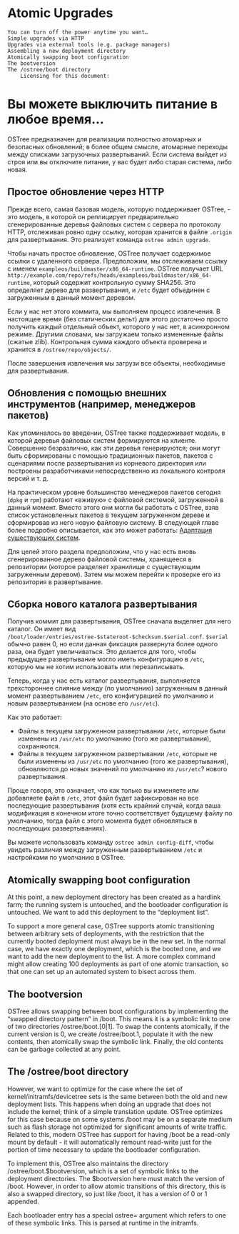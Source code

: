  # Atomic Upgrades

    You can turn off the power anytime you want…
    Simple upgrades via HTTP
    Upgrades via external tools (e.g. package managers)
    Assembling a new deployment directory
    Atomically swapping boot configuration
    The bootversion
    The /ostree/boot directory
        Licensing for this document:

# Вы можете выключить питание в любое время…

OSTree предназначен для реализации полностью атомарных и безопасных обновлений; в более общем смысле, атомарные переходы между списками загрузочных развертываний. Если система выйдет из строя или вы отключите питание, у вас будет либо старая система, либо новая. 

## Простое обновление через HTTP

Прежде всего, самая базовая модель, которую поддерживает OSTree, - это модель, в которой он реплицирует предварительно сгенерированные деревья файловых систем с сервера по протоколу HTTP, отслеживая ровно одну ссылку, которая хранится в файле `.origin` для развертывания. Это реализует команда `ostree admin upgrade`.

Чтобы начать простое обновление, OSTree получает содержимое ссылки с удаленного сервера. Предположим, мы отслеживаем ссылку с именем `exampleos/buildmaster/x86_64-runtime`. OSTree получает URL `http://example.com/repo/refs/heads/exampleos/buildmaster/x86_64-runtime`, который содержит контрольную сумму SHA256. Это определяет дерево для развертывания, и `/etc` будет объединен с загруженным в данный момент деревом.

Если у нас нет этого коммита, мы выполняем процесс извлечения. В настоящее время (без статических дельт) для этого достаточно просто получить каждый отдельный объект, которого у нас нет, в асинхронном режиме. Другими словами, мы загружаем только измененные файлы (сжатые zlib). Контрольная сумма каждого объекта проверена и хранится в `/ostree/repo/objects/`. 

После завершения извлечения мы загрузи все объекты, необходимые для развертывания. 

## Обновления с помощью внешних инструментов (например, менеджеров пакетов)

Как упоминалось во введении, OSTree также поддерживает модель, в которой деревья файловых систем формируются на клиенте. 
Совершенно безразлично, как эти деревья генерируются; они могут быть сформированы с помощью традиционных пакетов, пакетов с сценариями после развертывания из корневого директория или построены разработчиками непосредственно из локального контроля версий и т. д.

На практическом уровне большинство менеджеров пакетов сегодня (`dpkg` и `rpm`) работают «вживую» с файловой системой, загруженной в данный момент. Вместо этого они могли бы работать с OSTree, взяв список установленных пакетов в текущем загруженном дереве и сформировав из него новую файловую систему. В следующей главе более подробно описывается, как это может работать: [Адаптация существующих систем](distributions.md).

Для целей этого раздела предположим, что у нас есть вновь сгенерированное дерево файловой системы, хранящееся в репозитории (которое разделяет хранилище с существующим загруженным деревом). 
Затем мы можем перейти к проверке его из репозитория в развертывание. 

## Сборка нового каталога развертывания

Получив коммит для развертывания, OSTree сначала выделяет для него каталог. 
Он имеет вид `/boot/loader/entries/ostree-$stateroot-$checksum.$serial.conf`. `$serial` обычно равен 0, но если данная фиксация развернута более одного раза, она будет увеличиваться. 
Это делается для того, чтобы предыдущее развертывание могло иметь конфигурацию в `/etc`, которую мы не хотим использовать или перезаписывать.

Теперь, когда у нас есть каталог развертывания, выполняется трехстороннее слияние между (по умолчанию) загруженным в данный момент развертыванием `/etc`, его конфигурацией по умолчанию и новым развертыванием (на основе его `/usr/etc`).

Как это работает:
- Файлы в текущем загруженном развертывании `/etc`, которые были изменены из `/usr/etc` по умолчанию (того же развертывания), сохраняются.
- Файлы в текущем загруженном развертывании `/etc`, которые не были изменены из `/usr/etc` по умолчанию (того же развертывания), обновляются до новых значений по умолчанию из `/usr/etc`? нового развертывания.

Проще говоря, это означает, что как только вы изменяете или добавляете файл в `/etc`, этот файл будет зафиксирован на все последующие развертывания 
(хотя есть крайний случай, когда ваша модификация в конечном итоге точно соответствует будущему файлу по умолчанию, тогда файл с этого момента будет обновляться в последующих развертываниях).

Вы можете использовать команду `ostree admin config-diff`, чтобы увидеть различия между загруженным развертыванием `/etc` и настройками по умолчанию в OSTree. 


## Atomically swapping boot configuration

At this point, a new deployment directory has been created as a hardlink farm; the running system is untouched, and the bootloader configuration is untouched. We want to add this deployment to the “deployment list”.

To support a more general case, OSTree supports atomic transitioning between arbitrary sets of deployments, with the restriction that the currently booted deployment must always be in the new set. In the normal case, we have exactly one deployment, which is the booted one, and we want to add the new deployment to the list. A more complex command might allow creating 100 deployments as part of one atomic transaction, so that one can set up an automated system to bisect across them.

## The bootversion

OSTree allows swapping between boot configurations by implementing the “swapped directory pattern” in /boot. This means it is a symbolic link to one of two directories /ostree/boot.[0|1]. To swap the contents atomically, if the current version is 0, we create /ostree/boot.1, populate it with the new contents, then atomically swap the symbolic link. Finally, the old contents can be garbage collected at any point.

## The /ostree/boot directory

However, we want to optimize for the case where the set of kernel/initramfs/devicetree sets is the same between both the old and new deployment lists. This happens when doing an upgrade that does not include the kernel; think of a simple translation update. OSTree optimizes for this case because on some systems /boot may be on a separate medium such as flash storage not optimized for significant amounts of write traffic. Related to this, modern OSTree has support for having /boot be a read-only mount by default - it will automatically remount read-write just for the portion of time necessary to update the bootloader configuration.

To implement this, OSTree also maintains the directory /ostree/boot.$bootversion, which is a set of symbolic links to the deployment directories. The $bootversion here must match the version of /boot. However, in order to allow atomic transitions of this directory, this is also a swapped directory, so just like /boot, it has a version of 0 or 1 appended.

Each bootloader entry has a special ostree= argument which refers to one of these symbolic links. This is parsed at runtime in the initramfs.
